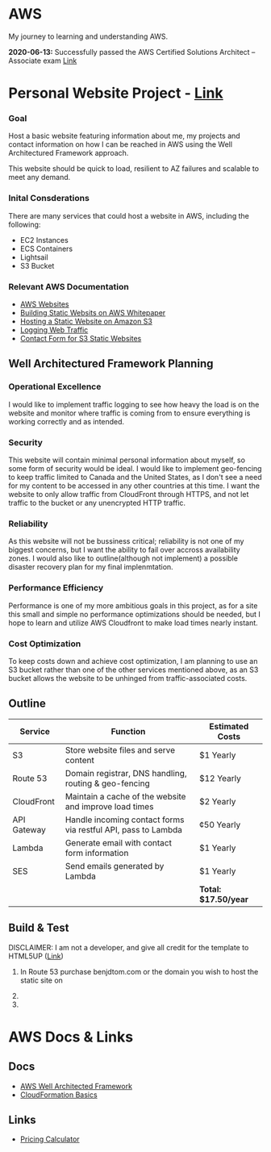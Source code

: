# AWS
My journey to learning and understanding AWS.

**2020-06-13:** Successfully passed the AWS Certified Solutions Architect – Associate exam  [Link](https://www.youracclaim.com/badges/ad704ac3-49aa-4e13-9fd8-aa95f7cde3ae/linked_in)

# Personal Website Project - [Link](https://benJDtom.com)
### Goal
Host a basic website featuring information about me, my projects and contact information on how I can be reached in AWS using the Well Architectured Framework approach.

This website should be quick to load, resilient to AZ failures and scalable to meet any demand.
### Inital Consderations
There are many services that could host a website in AWS, including the following:
* EC2 Instances
* ECS Containers
* Lightsail
* S3 Bucket

### Relevant AWS Documentation
* [AWS Websites](https://aws.amazon.com/websites/)
* [Building Static Websits on AWS Whitepaper](http://d0.awsstatic.com/whitepapers/Building%20Static%20Websites%20on%20AWS.pdf)
* [Hosting a Static Website on Amazon S3](https://docs.aws.amazon.com/AmazonS3/latest/dev/WebsiteHosting.html)
* [Logging Web Traffic](https://docs.aws.amazon.com/AmazonS3/latest/dev/LoggingWebsiteTraffic.html)
* [Contact Form for S3 Static Websites](https://aws.amazon.com/blogs/architecture/create-dynamic-contact-forms-for-s3-static-websites-using-aws-lambda-amazon-api-gateway-and-amazon-ses/)

## Well Architectured Framework Planning
### Operational Excellence
 I would like to implement traffic logging to see how heavy the load is on the website and monitor where traffic is coming from to ensure everything is working correctly and as intended.
### Security
This website will contain minimal personal information about myself, so some form of security would be ideal. I would like to implement geo-fencing to keep traffic limited to Canada and the United States, as I don't see a need for my content to be accessed in any other countries at this time. I want the website to only allow traffic from CloudFront through HTTPS, and not let traffic to the bucket or any unencrypted HTTP traffic.
### Reliability
As this website will not be bussiness critical; reliability is not one of my biggest concerns, but I want the ability to fail over accross availability zones. I would also like to outline(although not implement) a possible disaster recovery plan for my final implenmtation. 
### Performance Efficiency
Performance is one of my more ambitious goals in this project, as for a site this small and simple no performance optimizations should be needed, but I hope to learn and utilize AWS Cloudfront to make load times nearly instant.
### Cost Optimization
To keep costs down and achieve cost optimization, I am planning to use an S3 bucket rather than one of the other services mentioned above, as an S3 bucket allows the website to be unhinged from traffic-associated costs.

## Outline
Service     |Function                                                        |Estimated Costs
------------|----------------------------------------------------------------|-------------
S3          | Store website files and serve content                          |$1 Yearly
Route 53    | Domain registrar, DNS handling, routing & geo-fencing          |$12 Yearly
CloudFront  | Maintain a cache of the website and improve load times         |$2 Yearly
API Gateway | Handle incoming contact forms via restful API, pass to Lambda  |¢50 Yearly
Lambda      | Generate email with contact form information                   |$1 Yearly
SES         | Send emails generated by Lambda                                |$1 Yearly
&nbsp;      | &nbsp;                                                         |**Total: $17.50/year**

## Build & Test

DISCLAIMER: I am not a developer, and give all credit for the template to HTML5UP ([Link](https://html5up.net/read-only))
1. In Route 53 purchase benjdtom.com or the domain you wish to host the static site on

2. 
3. 

# AWS Docs & Links
## Docs
* [AWS Well Architected Framework](https://d1.awsstatic.com/whitepapers/architecture/AWS_Well-Architected_Framework.pdf)
* [CloudFormation Basics](https://docs.aws.amazon.com/AWSCloudFormation/latest/UserGuide/gettingstarted.templatebasics.html)

## Links
* [Pricing Calculator](https://calculator.aws/#/)
